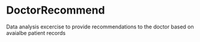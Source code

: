 # DoctorRecommend
Data analysis excercise to provide recommendations to the doctor based on avaialbe patient records
